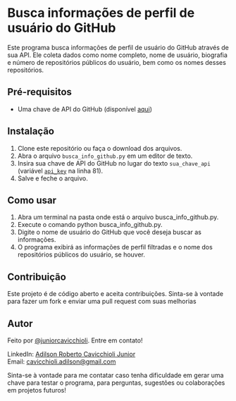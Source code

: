 # Busca informações de perfil de usuário do GitHub
Este programa busca informações de perfil de usuário do GitHub através de sua API. Ele coleta dados como nome completo, nome de usuário, biografia e número de repositórios públicos do usuário, bem como os nomes desses repositórios.

## Pré-requisitos
- Uma chave de API do GitHub (disponível [aqui](https://github.com/settings/tokens))

## Instalação
1. Clone este repositório ou faça o download dos arquivos.
2. Abra o arquivo `busca_info_github.py` em um editor de texto.
3. Insira sua chave de API do GitHub no lugar do texto `sua_chave_api` (variável [`api_key`](https://github.com/juniorcavicchioli/PyGitMonitor/blob/main/busca_info_github.py#L81) na linha 81).
4. Salve e feche o arquivo.

## Como usar
1. Abra um terminal na pasta onde está o arquivo busca_info_github.py.
2. Execute o comando python busca_info_github.py.
3. Digite o nome de usuário do GitHub que você deseja buscar as informações.
4. O programa exibirá as informações de perfil filtradas e o nome dos repositórios públicos do usuário, se houver.

## Contribuição
Este projeto é de código aberto e aceita contribuições. Sinta-se à vontade para fazer um fork e enviar uma pull request com suas melhorias

## Autor
Feito por [@juniorcavicchioli](https://github.com/juniorcavicchioli?tab=repositories). Entre em contato!

LinkedIn: [Adilson Roberto Cavicchioli Junior](https://www.linkedin.com/in/adilson-roberto-cavicchioli-junior-6816b7192?lipi=urn%3Ali%3Apage%3Ad_flagship3_profile_view_base_contact_details%3BIpMh5bVEQOi82%2FRHJ6oxkg%3D%3D) <br>
Email: [cavicchioli.adilson@gmail.com](mailto:cavicchioli.adilson@gmail.com)

Sinta-se à vontade para me contatar caso tenha dificuldade em gerar uma chave para testar o programa, para perguntas, sugestões ou colaborações em projetos futuros!
